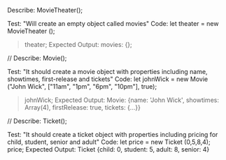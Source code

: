 Describe: MovieTheater();

Test: "Will create an empty object called movies"
Code: let theater = new MovieTheater ();
>theater;
Expected Output: movies: {};


//
Describe: Movie();

Test: "It should create a movie object with properties including name, showtimes, first-release and tickets"
Code: let johnWick = new Movie ("John Wick", ["11am", "1pm", "6pm", "10pm"], true);
>johnWick;
Expected Output: Movie: {name: 'John Wick', showtimes: Array(4), firstRelease: true, tickets: {…}}


//
Describe: Ticket();

Test: "It should create a ticket object with properties including pricing for child, student, senior and adult"
Code: let price = new Ticket (0,5,8,4);
price;
Expected Output: Ticket {child: 0, student: 5, adult: 8, senior: 4}